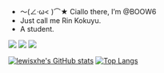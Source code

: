 - ～(∠·ω< )⌒★ Ciallo there, I’m @BOOW6
- Just call me Rin Kokuyu.
- A student.

![](https://komarev.com/ghpvc/?username=BOOW6&style=flat) ![](https://img.shields.io/badge/Dell-Inspiron_5493-blue?style=flat&logo=dell&logoColor=ffffff) ![](https://img.shields.io/badge/Xiaomi-Redmi_Note_13_Pro-blue?style=flat&logo=xiaomi&logoColor=ffffff)

[![lewisxhe's GitHub stats](https://github-readme-stats.vercel.app/api?username=BOOW6&show_icons=true&theme=gruvbox)](https://github.com/anuraghazra/github-readme-stats) [![Top Langs](https://github-readme-stats.vercel.app/api/top-langs/?username=BOOW6&theme=gruvbox)](https://github.com/anuraghazra/github-readme-stats)
